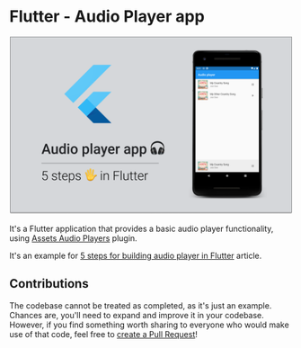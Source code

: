# Flutter - Audio Player app

![](./featured_image.png)

It's a Flutter application that provides a basic audio player functionality, using [Assets Audio Players](https://pub.dev/packages/assets_audio_player) plugin.

It's an example for [5 steps for building audio player in Flutter](https://arekbiela.com/flutter-5-steps-audio-player/) article.

## Contributions

The codebase cannot be treated as completed, as it's just an example. Chances are, you'll need to expand and improve it in your codebase. However, if you find something worth sharing to everyone who would make use of that code, feel free to [create a Pull Request](../../pulls)!


